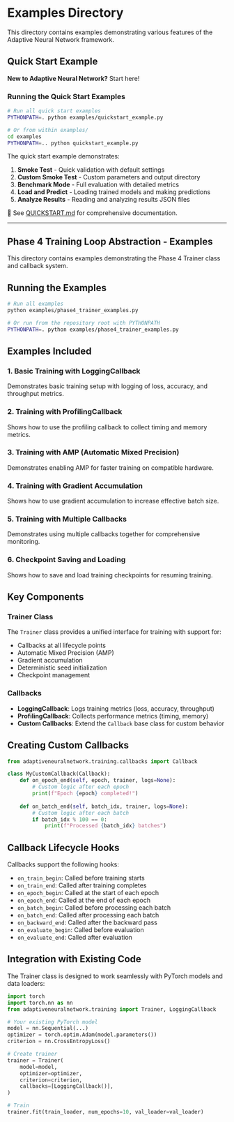 # Examples Directory

This directory contains examples demonstrating various features of the Adaptive Neural Network framework.

## Quick Start Example

**New to Adaptive Neural Network?** Start here!

### Running the Quick Start Examples

```bash
# Run all quick start examples
PYTHONPATH=. python examples/quickstart_example.py

# Or from within examples/
cd examples
PYTHONPATH=.. python quickstart_example.py
```

The quick start example demonstrates:
1. **Smoke Test** - Quick validation with default settings
2. **Custom Smoke Test** - Custom parameters and output directory
3. **Benchmark Mode** - Full evaluation with detailed metrics
4. **Load and Predict** - Loading trained models and making predictions
5. **Analyze Results** - Reading and analyzing results JSON files

📖 See [QUICKSTART.md](../QUICKSTART.md) for comprehensive documentation.

---

## Phase 4 Training Loop Abstraction - Examples

This directory contains examples demonstrating the Phase 4 Trainer class and callback system.

## Running the Examples

```bash
# Run all examples
python examples/phase4_trainer_examples.py

# Or run from the repository root with PYTHONPATH
PYTHONPATH=. python examples/phase4_trainer_examples.py
```

## Examples Included

### 1. Basic Training with LoggingCallback
Demonstrates basic training setup with logging of loss, accuracy, and throughput metrics.

### 2. Training with ProfilingCallback
Shows how to use the profiling callback to collect timing and memory metrics.

### 3. Training with AMP (Automatic Mixed Precision)
Demonstrates enabling AMP for faster training on compatible hardware.

### 4. Training with Gradient Accumulation
Shows how to use gradient accumulation to increase effective batch size.

### 5. Training with Multiple Callbacks
Demonstrates using multiple callbacks together for comprehensive monitoring.

### 6. Checkpoint Saving and Loading
Shows how to save and load training checkpoints for resuming training.

## Key Components

### Trainer Class
The `Trainer` class provides a unified interface for training with support for:
- Callbacks at all lifecycle points
- Automatic Mixed Precision (AMP)
- Gradient accumulation
- Deterministic seed initialization
- Checkpoint management

### Callbacks
- **LoggingCallback**: Logs training metrics (loss, accuracy, throughput)
- **ProfilingCallback**: Collects performance metrics (timing, memory)
- **Custom Callbacks**: Extend the `Callback` base class for custom behavior

## Creating Custom Callbacks

```python
from adaptiveneuralnetwork.training.callbacks import Callback

class MyCustomCallback(Callback):
    def on_epoch_end(self, epoch, trainer, logs=None):
        # Custom logic after each epoch
        print(f"Epoch {epoch} completed!")
        
    def on_batch_end(self, batch_idx, trainer, logs=None):
        # Custom logic after each batch
        if batch_idx % 100 == 0:
            print(f"Processed {batch_idx} batches")
```

## Callback Lifecycle Hooks

Callbacks support the following hooks:
- `on_train_begin`: Called before training starts
- `on_train_end`: Called after training completes
- `on_epoch_begin`: Called at the start of each epoch
- `on_epoch_end`: Called at the end of each epoch
- `on_batch_begin`: Called before processing each batch
- `on_batch_end`: Called after processing each batch
- `on_backward_end`: Called after the backward pass
- `on_evaluate_begin`: Called before evaluation
- `on_evaluate_end`: Called after evaluation

## Integration with Existing Code

The Trainer class is designed to work seamlessly with PyTorch models and data loaders:

```python
import torch
import torch.nn as nn
from adaptiveneuralnetwork.training import Trainer, LoggingCallback

# Your existing PyTorch model
model = nn.Sequential(...)
optimizer = torch.optim.Adam(model.parameters())
criterion = nn.CrossEntropyLoss()

# Create trainer
trainer = Trainer(
    model=model,
    optimizer=optimizer,
    criterion=criterion,
    callbacks=[LoggingCallback()],
)

# Train
trainer.fit(train_loader, num_epochs=10, val_loader=val_loader)
```
